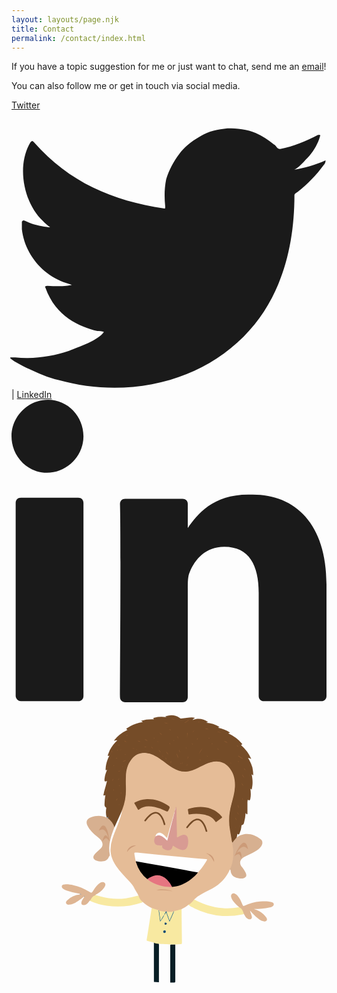 ```yaml
---
layout: layouts/page.njk
title: Contact
permalink: /contact/index.html
---
```

If you have a topic suggestion for me or just want to chat, send me an [email](mailto:frontrowgreg@gmail.com)!

You can also follow me or get in touch via social media.
<div class="social-icons">
<a href="https://twitter.com/FrontRowGreg" rel="external" class="[ none ]">Twitter <svg xmlns="http://www.w3.org/2000/svg" viewBox="0 -2 33.4 29.5" overflow="visible"><path d="M33.3 3.3c-1.1.5-2.2.8-3.4 1 .5-.1 1.3-1.1 1.7-1.5.5-.6.9-1.3 1.1-2 0-.1.1-.1 0-.2h-.2c-1.3.7-2.6 1.2-4 1.5-.1 0-.2 0-.3-.1-.1-.1-.2-.3-.4-.4-.6-.5-1.2-.9-1.9-1.2-.9-.4-2-.5-3-.5-1 .1-2 .3-2.8.8-.9.5-1.7 1.1-2.3 1.9-.6.8-1.1 1.7-1.4 2.7-.2 1-.2 1.9-.1 2.9 0 .2 0 .2-.1.2-5.5-.8-10.1-2.8-13.8-7-.2-.2-.2-.2-.4 0-1.5 2.5-.7 6.4 1.3 8.3.3.3.5.5.8.7-.1 0-1.5-.1-2.7-.7-.2-.1-.2 0-.3.1v.8c.3 2.5 2 4.7 4.4 5.6l.9.3c-.5.1-1.1.2-2.6.1-.2 0-.3.1-.2.2 1.1 3.1 3.6 4.1 5.5 4.6.2 0 .5 0 .7.1-.6.9-2.7 1.6-3.7 2-1.8.6-3.8.9-5.7.7h-.5c-.1.1 0 .1.1.2.4.3.8.5 1.2.7 1.2.6 2.5 1.2 3.8 1.5 6.8 1.9 14.5.5 19.6-4.6 4-4 5.4-9.5 5.4-15 0-.2.3-.3.4-.4 1-.8 1.9-1.7 2.7-2.8.2-.2.2-.4.2-.5.1-.1.1-.1 0 0z" fill="currentcolor"></path></svg></a> | <a href="https://www.linkedin.com/in/greg-vissing/" rel="external" class="[ none ]">LinkedIn <svg xmlns="http://www.w3.org/2000/svg" viewBox="0 0 30.2 28.9" overflow="visible"><path fill="currentcolor" d="M30.2 17.7v10.7c0 .3-.2.5-.5.5h-5.5c-.3 0-.5-.2-.5-.5v-9.9c0-2.6-.9-4.4-3.3-4.4-1.8 0-2.8 1.2-3.3 2.4-.2.4-.2 1-.2 1.6v10.4c0 .3-.2.5-.5.5h-5.5c-.3 0-.5-.2-.5-.5 0-2.6.1-15.5 0-18.5 0-.3.2-.5.5-.5h5.5c.3 0 .5.2.5.5v2.4-.1c.9-1.3 2.4-3.2 5.8-3.2 4.3-.2 7.5 2.6 7.5 8.6zM.9 28.9h5.5c.3 0 .5-.2.5-.5V9.9c0-.3-.2-.5-.5-.5H.9c-.3 0-.5.2-.5.5v18.5c0 .2.2.5.5.5zM6.9 3.5C6.9 5.4 5.3 7 3.4 7S0 5.4 0 3.5 1.6 0 3.5 0s3.4 1.6 3.4 3.5z"></path></svg></a></div>
<svg id="avatar" class="contact" xmlns="http://www.w3.org/2000/svg" viewBox="0 0 558.89 558.89" style="right: 0%;"><defs><style>.cls-1{fill:#3d6d98}.cls-2{fill:#275d8c}.cls-3{fill:#0f4b7f}.cls-4{fill:#0f4b80}.cls-5{fill:#6198bf}.cls-opacity{opacity:0}.cls-6{fill:#754c28}svg .cls-7{fill:#f8e9a1!important}svg.light .cls-7{fill:#374785!important}.cls-8{fill:#081e25}.cls-9{fill:#5d5a58}.cls-10{fill:#e5bc97}.cls-11{fill:#d7b090}.cls-12{fill:#deb593}.cls-13{fill:#fefefe}.cls-14{fill:#94a4ae}.cls-15{fill:#84a1b3}.cls-16{fill:#915c33}.cls-17{fill:#8f5b32}.cls-18{fill:#905c32}.cls-19{fill:#905c33}.cls-20{fill:#8d5a31}.cls-21{fill:#8e5a31}.cls-22{fill:#8a5930}.cls-23{fill:#925d33}.cls-24{fill:#8d5a32}.cls-25{fill:#8e5b32}.cls-26{fill:#8e5a32}.cls-27{fill:#8c5931}.cls-28{fill:#6996b4}.cls-29{fill:#88572f}.cls-30{fill:#f0e7df}.cls-31{fill:#8a5830}.cls-32{fill:#8a5831}.cls-33{fill:#885730}.cls-34{fill:#895830}.cls-35{fill:#8b5930}.cls-36{fill:#87572f}.cls-37{fill:#8b5931}.cls-38{fill:#935d34}.cls-39{fill:#678191}.cls-40{fill:#0e5c8a}.cls-41{fill:#0e5c89}svg.light .cls-40,svg.light .cls-42,svg.light .cls-56{fill:#f8e9a1!important}.cls-42{fill:#094369}.cls-43{fill:#d89b93}.cls-44{fill:#e67581}.cls-45{fill:#fefdfd}.cls-46{fill:#cd9b78}.cls-47{fill:#ce9d7a}.cls-48{fill:#f2ded6}.cls-49{fill:#f5e7e2}.cls-50{fill:#d7a985}.cls-51{fill:#faf4f1}.cls-52{fill:#ebcec3}.cls-53{fill:#faf4f3}.cls-54{fill:#d8ab87}.cls-55{fill:#cc9b78}.cls-56{fill:#094268}</style></defs><g id="items"><g id="avatarPaths"><g class="leftArm" style="transform-origin: 0px 0px 0px;" data-svg-origin="233.05999755859375 342.9496307373047" transform="matrix(1,0,0,1,0,0)"><path class="cls-7" d="M148.71,344c-5.65,1.21-7.65,6-10.13,10.32a105,105,0,0,0,30,8.83,133.74,133.74,0,0,0,62-5.38,5.08,5.08,0,0,0,2.48-1.16c-3.37-3.29-5.49-7.43-7.88-11.39A183.3,183.3,0,0,1,203,350a112.39,112.39,0,0,1-45.75-3.39C154.37,345.79,151.55,344.88,148.71,344Z"></path><path class="cls-12" d="M121.27,343.09a36,36,0,0,0-22.46,10.53c-1.59,1.57-2.92,3.41-1.68,5.68s3.56,2.16,5.68,2c7.88-.77,13.82-5.55,20-9.85,2-1.37,3.84-2.91,5.76-4.38a.44.44,0,0,1,.68.1c.11.15.05.32-.11.47-1.84,3-4.19,5.69-5.06,9.23-.82,3.31.57,5.23,4,5.25,3.83,0,6.29-2.4,8.55-5.07.72-.85,1.33-1.78,2-2.67,1.71-.72,2.07-2.52,3-3.84,1.63-2.25,3-4.66,6.06-5.35a1.26,1.26,0,0,0,1.06-1.13c5.9-3.27,11.28-7.16,15.37-12.63a14.14,14.14,0,0,0,1.08-1.61c1.86-3.28,1.88-5.44.11-7.15s-5.09-1.92-7.8-.18c-5.28,3.4-8.86,8.41-12.16,13.61-3,4.73-3,4.87-7.66,2.12-8.77-5.18-17.88-9.48-28-11.44-4.93-1-9.87-1.83-14.91-1.45-2.21.17-4.88.21-5.48,2.87-.56,2.51,1.16,4.29,3.2,5.69a22.92,22.92,0,0,0,5.29,2.47,123.85,123.85,0,0,0,23.47,5.79c.7.56,1.6.51,2.39.82C122.84,342.76,122,342.39,121.27,343.09Z"></path></g><g id="shirt"><g class="leftLeg"><path class="cls-8" d="M290.61,432h-5.29c-3.66,0-3.66,0-3.66,3.55V499.6c2.23,0,4.46-.1,6.68,0,1.93.12,2.31-.7,2.3-2.44-.07-10.13,0-20.25,0-30.38Z"></path></g><g class="rightLeg"><path class="cls-8" d="M261.58,499q0-33,.05-66.07c0-2-.54-3.08-2.72-3.25s-4.18-.7-6.27-1.06q0,34.91.05,69.83Z"></path></g><path class="cls-7" d="M291.22 432.05 c 2.86 -0.2 5.73 -0.58 8.6 -0.56 c 2.15 0 2.61 -0.82 2.58 -2.81 c -0.25 -16.24 -0.4 -32.49 -0.57 -48.73 c 0 -3.53 0 -7.06 -0.05 -10.59 a 1.08 1.08 0 0 0 -1 -0.38 c -4.11 1.28 -8.42 1.82 -12.46 3.35 c -2.58 4.74 -4.26 9.89 -6.63 14.73 a 22.7 22.7 0 0 1 -1.31 2.73 c -1.41 -4.25 -3 -8.19 -4.3 -12.24 c -0.33 -1 -0.52 -2.41 -1.86 -2.52 c -1.17 -0.1 -1.57 1.15 -2.11 2 s -0.95 1.6 -1.48 2.37 c -1.86 3.5 -4 6.86 -6.27 10.61 c -0.83 -5 -1.4 -9.61 -2.08 -14.22 a 16.09 16.09 0 0 0 -1.11 -4.83 c -4 -1.85 -8 -3.52 -12.44 -3.75 q -2.67 17 -5.34 34.08 c -1.16 7.42 -2.32 14.84 -3.54 22.25 c -0.26 1.53 0.56 2 1.74 2.26 l 11 2.87 c 1.17 1.28 2.8 1.32 4.33 1.62 c 3.39 0.67 3.68 1 30.08 1.71 Z"></path><path class="cls-opacity hide" d="M281.12,499.61c0-21.49,0-43,0-64.46,0-2.17-.19-3.19-2.88-3.34a90.51,90.51,0,0,1-14.11-1.38c-2-.44-2.05.74-2,2.21,0,9.67,0,19.34,0,29v37.39C268.43,500.19,274.79,499.4,281.12,499.61Z"></path></g><g class="rightArm"><path class="cls-12" d="M412.41,378.26c.92,1.49,1.8,3,2.77,4.47a9.78,9.78,0,0,0,4.53,4c1.86.73,3.84,1.15,5.55-.23s1.3-3.37.89-5.18c-.73-3.25-2.24-6.22-3.17-9.56,1.56,1.64,3.21,3.21,4.67,4.93a73.45,73.45,0,0,0,12,10.78,19.15,19.15,0,0,0,7.88,3.39c1.93.38,3.79.4,5.06-1.29s.63-3.66-.44-5.2a36.33,36.33,0,0,0-12.68-11.52,47.78,47.78,0,0,0-9.59-3.8c4.81-.15,9.6-.44,14.39-.73a83.73,83.73,0,0,0,14-2,15.66,15.66,0,0,0,3.66-1.31c1.87-1,3.56-2.36,3.46-4.66s-2.22-3.06-4.09-3.59c-6.65-1.88-13.45-1.51-20.21-1-9.64.74-18.74,3.69-27.56,7.49-2.17.94-2.91.14-3.64-1.71-2.32-5.89-4.78-11.71-9.07-16.53a10.45,10.45,0,0,0-4.71-3.31c-4.33-1.3-7.51,1.72-6.38,6.09,1,3.79,3.28,6.88,5.7,9.81A61,61,0,0,0,404,366a1.59,1.59,0,0,0,.87,1.33c3.77,1.67,4.85,5.24,6.15,8.65A4.66,4.66,0,0,0,412.41,378.26Z"></path><path class="cls-7" d="M412.41,378.26c-1.49-5-3-10-8.43-12.29a114.7,114.7,0,0,1-25.23,1.82c-15.34-.4-29.87-4.25-43.87-10.35a104,104,0,0,1-10.71-5.37l-10.25,9.55c3.05,2.81,6.86,4.38,10.51,6.15a135.32,135.32,0,0,0,49.87,13.57,130.76,130.76,0,0,0,35.37-2.66C410.57,378.5,411.5,378.4,412.41,378.26Z"></path></g><g class="hair"><path class="cls-6" d="M399.52,242.18c.47-2.15.93-4.3,1.4-6.48,2.38,1.67,2.4,1.68,3.72-1A34.06,34.06,0,0,0,408,222.09c0-.75-.32-1.66,1-1.88,2.13-.35,3-2,3.52-3.88a86.39,86.39,0,0,0,2.82-17.3c.72,0,.75.7,1.15,1s.9,1.12,1.6.91.53-1.12.53-1.71c0-6.05,0-12.1,0-18.15a17.41,17.41,0,0,1,.62-5.79c3.13,1.76,3.9,1.49,4.61-2.17,1.12-5.7.81-11.45-.09-17.47l2.35,1.51c2.34-9.1,2-18-.05-27.23l2.77,2.16c.26-5-.73-9.57-1.41-14.16a68.07,68.07,0,0,0-7.77-17.11c2.15,0,3.54,1.25,5.69,1.78a67.83,67.83,0,0,0-18.18-24.53c2.92-1.31,2.88-1.28.75-3.58a72.36,72.36,0,0,0-22.77-16.72c-.14-.07-.21-.29-.33-.46.83-.57,2-.22,2.81-1.25-6.36-4.43-13.53-6.84-21.26-8.62L368.93,46a48.68,48.68,0,0,0-23.52-7.6c.95-.64,2.28-.16,3.15-1.39-8.48-5.36-17.32-7.15-27.11-3.16.76-2.08,2.45-2.76,4.12-3.87-5.13-1.47-10.05-.33-14.92-.13a76.52,76.52,0,0,0-9.37,1.22c-1.34.22-2-.64-2.92-1.26-7.61-5.29-15.83-5.72-24.44-3-.4.13-1.07.18-.81.79.12.28.79.33,1.21.48a1.79,1.79,0,0,0,1.26.78,10.31,10.31,0,0,1-1.73-.23,52.72,52.72,0,0,0-20.44,1c-2.44.64-2.45.62-.46,2.84-7.94-.31-15.52.12-23.19,2.86l3.38,1.8c-2.45.58-4.43,1-6.4,1.52a70.25,70.25,0,0,0-20.9,9c-2.77,1.76-2.76,1.78,0,3.69a66,66,0,0,0-24.27,19l6.38-.7a65.43,65.43,0,0,0-13.53,17.54l-3.06,7.76c-.31.79-.74,1.75-.19,2.39s1.39-.58,2.45-.27a61.34,61.34,0,0,0-5.73,15.77,44.89,44.89,0,0,0-.92,8c0,2.24,0,2.24,2.6,1.18-2.06,5.07-3.81,10-4.4,15.26-.08.73-.22,1.47-.23,2.21,0,3.61.71,4.1,4.51,2.48-.79,3.11-1.47,5.91-2.2,8.7-1.21,4.57-2.78,9.05-3.57,13.73-.18,1-1.08,2.3-.1,3.13s1.76-.68,3-.72A118.17,118.17,0,0,0,165,183.17c0,2.25.31,4.33,2.45,5.54,1.18.67.66,1.5.55,2.39-.66,5.28-.84,10.55.88,15.71l.32.14a4.79,4.79,0,0,0,1.56-.41c.4.39.06.83.08,1.24a2,2,0,0,0,.12.77c2.35,2.6,5.26,4.65,7.14,7.71a34.71,34.71,0,0,1,3.1,5.88c.33.85.31,2.15,1.79,2.07,2.59-3.23,3.62-7.25,5.37-10.91,2.63-5.51,5.24-11.05,7.41-16.78a25,25,0,0,0,1.3-3.23,94,94,0,0,0,6.45-25.93,34,34,0,0,0,.19-3.91c0-10-.21-19.93.06-29.89.28-10.63,2.94-20.62,9.54-29.25,5.59-7.31,13-11.53,22.2-11.64,7.42-.09,14.21,2.62,20.64,6.2,7.35,4.09,13.8,9.48,20.54,14.46a84.86,84.86,0,0,0,16.06,9.55c10.6,4.7,21.19,4,31.72-.33,6.55-2.71,12.73-6.19,19.11-9.23,6.19-3,12.6-5.26,19.55-5.18,11.82.15,20.67,5.57,26.37,15.89,6.59,11.94,7.71,24.68,5.08,37.91-1.84,9.32-4.35,18.49-6.61,27.71-3.5,14.22-3.06,28.42-.49,42.66,1.06,5.87,2.11,11.73,3.22,17.59,1.35,2.12,1.73,2.21,3,.38a37.87,37.87,0,0,1,4.87-6C399.08,243.74,399.74,243.15,399.52,242.18Z"></path><path class="cls-9" d="M273.85,28.6c.67.69,1.46.6,2.64.28l-2.17-.83Z"></path><path class="cls-16" d="M339.27,83.05a33.75,33.75,0,0,0-6.93,11.59C334.63,90.76,337,86.92,339.27,83.05Z"></path><path class="cls-17" d="M278.82,40.09a26,26,0,0,0-8.92-1.78A26,26,0,0,0,278.82,40.09Z"></path><path class="cls-18" d="M410.18,101.88l-7.66-4.74-.4.65,7.67,4.78Z"></path><path class="cls-19" d="M311.55,56.84v9.65a77.88,77.88,0,0,1,1-9.6Z"></path><path class="cls-20" d="M364.3,54.08c2.62.91,5.07,2.35,7.93,2.22A21.06,21.06,0,0,0,364.3,54.08Z"></path><path class="cls-18" d="M296,100.2q-1.51-3.84-3.05-7.67c0,2.93,1.46,5.28,2.26,7.9Z"></path><path class="cls-17" d="M377.55,71.71l6.31,3.17a10.84,10.84,0,0,0-6.05-3.83Z"></path><path class="cls-16" d="M314.22,33.9l-7,4.23.35.59,7.1-4.22Z"></path><path class="cls-21" d="M283.34,30.75a9.23,9.23,0,0,0,7,2.19Z"></path><path class="cls-19" d="M222.71,69.34a7.59,7.59,0,0,0,6.54,3C227.2,71.1,224.55,71,222.71,69.34Z"></path><path class="cls-17" d="M400.34,196.81a7.29,7.29,0,0,0,3.68,5.51Z"></path><path class="cls-16" d="M343,49.13l6.8,1.23A8.65,8.65,0,0,0,343,49.13Z"></path><path class="cls-22" d="M282.87,105.5c-.93,1.65-.51,3.41-.63,5.57C284,109.09,283.25,107.27,282.87,105.5Z"></path><path class="cls-20" d="M267.11,60.07c-1.22-2.39-3.19-3-4.73-4.18C263.52,57.44,264.48,59.15,267.11,60.07Z"></path><path class="cls-18" d="M396.53,206.16c.85,2.11,1.45,4.32,3.28,5.8A14.9,14.9,0,0,0,396.53,206.16Z"></path><path class="cls-19" d="M413.29,136.47c-1.42-2-2.35-4.35-4.5-5.78C410.25,132.66,411.06,135.09,413.29,136.47Z"></path><path class="cls-17" d="M197.92,107.87a14.1,14.1,0,0,0,4.92-2.44l-.31-.62-4.92,2.41Z"></path><path class="cls-20" d="M297.32,85.88c0,2.16.1,4.11,2,5.38Z"></path><path class="cls-17" d="M241.65,71.15c-1.24-1.65-3-2.46-5.43-3.38C237.77,70.09,240,70.19,241.65,71.15Z"></path><path class="cls-23" d="M273.75,89.75A52,52,0,0,1,278,95.43C277.74,93,276.8,91.72,273.75,89.75Z"></path><path class="cls-24" d="M312.12,102.92c1.49-1.41,1.29-3.38,1.8-5.14C312.32,99.13,312.5,101.1,312.12,102.92Z"></path><path class="cls-17" d="M260.74,86.57c1,1.59,1.75,3.42,3.73,4.62C263.94,88.83,262.28,87.74,260.74,86.57Z"></path><path class="cls-16" d="M369,87.48a8.55,8.55,0,0,0-5.44-3.64Z"></path><path class="cls-23" d="M411.59,151c-1-1.81-1.65-3.86-3.35-5.19A11.27,11.27,0,0,0,411.59,151Z"></path><path class="cls-16" d="M403.55,190.16c0-2.15-1.1-3.78-2-5.53l-.62.28Z"></path><path class="cls-17" d="M295.7,66.82a7.93,7.93,0,0,0-1.57-5A8.27,8.27,0,0,0,295.7,66.82Z"></path><path class="cls-16" d="M324.76,52.24a11.69,11.69,0,0,0-4.14,4.12Z"></path><path class="cls-25" d="M193.52,123.29c-1.51.54-3.23.6-4.86,2.37A8.49,8.49,0,0,0,193.52,123.29Z"></path><path class="cls-26" d="M251.27,83.84c-1.2-1.1-2.17-2.44-3.94-2.73C248.71,82,249.35,83.73,251.27,83.84Z"></path><path class="cls-26" d="M283.1,52c-.84-1.51-2.45-1.72-3.81-2.37A5.19,5.19,0,0,0,283.1,52Z"></path><path class="cls-23" d="M169.83,120.35l2.3-4.57A5.62,5.62,0,0,0,169.83,120.35Z"></path><path class="cls-27" d="M235.08,81c1.35.61,2.61,1.47,4.34,1C238.09,80.64,236.45,81.29,235.08,81Z"></path><path class="cls-27" d="M192.77,78.79c-1.67-1.42-3.24-.93-4.65-1.22C189.31,78.55,190.68,78.86,192.77,78.79Z"></path><path class="cls-21" d="M199.8,70.44c1.35,1.64,2.61,2,4.3,2.67C203.09,71.28,201.79,71,199.8,70.44Z"></path><path class="cls-25" d="M185.37,176.63c1.88-1,2.18-2.33,2.87-4C186.38,173.56,186.24,175,185.37,176.63Z"></path><path class="cls-16" d="M402.8,80.68l-3.19-2.31C400.26,79.82,401.09,81,402.8,80.68Z"></path><path class="cls-17" d="M167.41,161.05c1-1,1.34-2.27,1.73-4.2C167.6,158.26,167.57,159.67,167.41,161.05Z"></path><path class="cls-20" d="M272.84,100.48c.44,1.09.88,2.18,1.33,3.27l.67-.25C274.44,102.4,274.5,101.12,272.84,100.48Z"></path><path class="cls-21" d="M330.9,65.74c-1.27.55-1.61,1.61-2.08,3.05C330.56,68.13,330.53,66.78,330.9,65.74Z"></path><path class="cls-26" d="M214.16,84.09c1.12.13,2.17,1.33,3.75.48C216.68,83.43,215.39,84.07,214.16,84.09Z"></path><path class="cls-18" d="M412.37,120.53l3.21,2.44c-.47-1.34-1.65-2.12-2.7-3Z"></path><path class="cls-19" d="M409.19,172.48c-.4,1.57.76,2.3,1.8,3.13Z"></path><path class="cls-25" d="M335.87,106a3.75,3.75,0,0,0-2.63-2.55C333.77,105,335,105.31,335.87,106Z"></path><path class="cls-17" d="M312,111.7a4.67,4.67,0,0,0-1.16,3.32A3.23,3.23,0,0,0,312,111.7Z"></path><path class="cls-19" d="M180.45,137.88a7.71,7.71,0,0,0-1.67,4.19C179.87,140.64,180.48,139.77,180.45,137.88Z"></path><path class="cls-28" d="M168.79,206.78a4.05,4.05,0,0,0,2.23,1.27l.06-.13a2.35,2.35,0,0,0,0-2.23Z"></path><path class="cls-20" d="M169.37,173a7,7,0,0,0-1.64,3.86C169.07,175.72,169.21,174.78,169.37,173Z"></path><path class="cls-25" d="M320.35,74.63a3.74,3.74,0,0,0,.72,3.31C321.74,76.51,320.69,75.66,320.35,74.63Z"></path><path class="cls-25" d="M191,137.45a5.54,5.54,0,0,0-2.31,3C190.06,139.42,190.89,139,191,137.45Z"></path><path class="cls-29" d="M354.73,76.34a1.86,1.86,0,0,0,2.06-.07c0-.18,0-.44-.1-.49C355.89,75.34,355.17,75.32,354.73,76.34Z"></path><path class="cls-17" d="M203.09,61.72a5.64,5.64,0,0,0,3.52-1.1C205.2,60.21,204.41,60.71,203.09,61.72Z"></path><path class="cls-24" d="M178.34,88.41a3.21,3.21,0,0,0-1,3.32C178.17,90.89,178.25,89.94,178.34,88.41Z"></path><path class="cls-29" d="M201,94.74c.61,1,1.31,1,2.28.47C202.62,94.26,201.9,94.39,201,94.74Z"></path><path class="cls-25" d="M403.82,108.84c-.4-1.77-1.46-2.1-2.19-2.73C401.76,107.28,402.62,107.78,403.82,108.84Z"></path><path class="cls-16" d="M181.9,156.11l-1.57,3.21A2.84,2.84,0,0,0,181.9,156.11Z"></path><path class="cls-30" d="M195.18,196.22c.16.38.32.75.49,1.12.48-1.27,1.49-2.47.56-4Z"></path><path class="cls-31" d="M332.55,37c-.35,0-.8,0-.79.52s.44.51.79.51.8,0,.8-.51S332.92,37,332.55,37Z"></path><path class="cls-26" d="M195.27,162.29c-1.41.48-1.41,1.36-1.88,2.1C194.8,164.4,194.83,163.5,195.27,162.29Z"></path><path class="cls-32" d="M351.66,65.63a2,2,0,0,0-2.48.71A2,2,0,0,0,351.66,65.63Z"></path><path class="cls-26" d="M260.44,73c-.16-.78-.32-1.61-1.43-1.76C258.93,72.38,259.73,72.68,260.44,73Z"></path><path class="cls-24" d="M186.88,87.09c.5,1,1.26.64,2,.39C188.33,87,187.85,86.37,186.88,87.09Z"></path><path class="cls-21" d="M254.27,66.9c-.37-1.29-1.09-1.5-2.08-1.76C252.41,66.47,253.25,66.5,254.27,66.9Z"></path><path class="cls-16" d="M192.31,149a3.14,3.14,0,0,0-1.54,2.27A2.38,2.38,0,0,0,192.31,149Z"></path><path class="cls-19" d="M300.49,109.45c-1.16.62-.94,1.49-.7,3C300.12,111,300.31,110.24,300.49,109.45Z"></path><path class="cls-25" d="M281.63,77.08c-.3-1.24-.47-2-1.36-2.38C279.76,75.85,280.53,76.32,281.63,77.08Z"></path><path class="cls-18" d="M348.43,99.07c-.13-1.06-.83-1.53-1.85-2.33A2.91,2.91,0,0,0,348.43,99.07Z"></path><path class="cls-23" d="M185.09,102c1.2.49,1.66,0,2.3-.3C186.47,100.78,185.94,101.36,185.09,102Z"></path><path class="cls-33" d="M220.19,48.5c-.22.57.1.68.35.66s.83-.06,1-.28c.27-.39-.08-.7-.48-.69A2.87,2.87,0,0,0,220.19,48.5Z"></path><path class="cls-17" d="M182.51,114.35c-1-.48-1.5,0-2.16.55A1.52,1.52,0,0,0,182.51,114.35Z"></path><path class="cls-34" d="M221,85.66a2,2,0,0,0,1.57,1.43C222.83,85.82,222,85.9,221,85.66Z"></path><path class="cls-35" d="M309.53,82.19l.89,2.56A1.83,1.83,0,0,0,309.53,82.19Z"></path><path class="cls-36" d="M191.42,183.16a1.33,1.33,0,0,0-1.16,1.25c0,.11.5.37.53.34C191.19,184.31,191.72,183.91,191.42,183.16Z"></path><path class="cls-37" d="M399.25,158c0-.38.15-.69.05-.79a4,4,0,0,0-.85-.5c-.07.2-.26.52-.18.6A5.91,5.91,0,0,0,399.25,158Z"></path><path class="cls-16" d="M268.37,98.8c.21-.39.43-.62.39-.77-.09-.31-.25-.73-.49-.84-.58-.25-.52.3-.46.58A4.53,4.53,0,0,0,268.37,98.8Z"></path><path class="cls-23" d="M302.63,111.72l.92-2.73A2,2,0,0,0,302.63,111.72Z"></path><path class="cls-26" d="M196.73,115.69a8.68,8.68,0,0,0-.67,1c-.13.28,0,.59.32.47a1.62,1.62,0,0,0,.73-.69C197.17,116.36,196.93,116.08,196.73,115.69Z"></path><path class="cls-35" d="M194.8,86.32c-.8-.24-1.42-.34-1.59.09-.28.74.3.66.75.49A6.54,6.54,0,0,0,194.8,86.32Z"></path><path class="cls-38" d="M288.41,70.88c.27-.81-.18-1.65-.58-1.6-1,.14-.05.7,0,1.07C287.85,70.53,288.17,70.67,288.41,70.88Z"></path><path class="cls-27" d="M243.82,44.8l.59-.44c-.17-.18-.32-.44-.52-.5s-.36.21-.54.33Z"></path><path class="cls-39" d="M171,205.69c0,.75,0,1.49,0,2.23a2.37,2.37,0,0,0,.39-2.29s-.15-.11-.22-.1S171.11,205.63,171,205.69Z"></path><path class="cls-37" d="M192.6,63.36a5.23,5.23,0,0,0-.48.9c-.12.34.16.55.41.35a2.26,2.26,0,0,0,.48-.91S192.81,63.53,192.6,63.36Z"></path><path class="cls-20" d="M396.81,224c.17.16.33.44.53.46a.35.35,0,0,0,.33-.54c-.11-.21-.39-.33-.6-.48Z"></path><path class="cls-38" d="M169.15,133.53l.33.38a4.45,4.45,0,0,0,.6-.79c.16-.32-.07-.57-.36-.39S169.33,133.26,169.15,133.53Z"></path><path class="cls-16" d="M389.1,111a5.94,5.94,0,0,0,.58-.86,2.41,2.41,0,0,0-.74-.75c-.37-.15-.41.19-.32.46S388.9,110.58,389.1,111Z"></path></g><path class="cls-14" d="M121.27,343.09h3.17c-1.23-.75-2.1-1.18-3.18-1C121.26,342.44,121.27,342.77,121.27,343.09Z"></path><path class="cls-15" d="M129.11,347.6c.46-.4,1.25-.86.61-1.45-.34-.33-.9.39-1.18.88Z"></path><g class="shirtCollarAndButtons"><path class="cls-40" d="M288.41,372.74l-.61.06c-1.11.53-1.46,1.61-1.91,2.64-1.74,4-3.41,8-5.36,12.46-1.44-4.22-2.82-8-4.21-11.84-.62-1.69.74-2,1.51-2.81a16.84,16.84,0,0,0-5-.32,6.28,6.28,0,0,1-1.17,3.51,3.48,3.48,0,0,0-.82,2.75l.25.3c1.61-.95,1.62-3.11,3.39-4.26l5.9,16.47C283.36,384.92,286.32,379,288.41,372.74Z"></path><path class="cls-40" d="M262.74,371.58a2,2,0,0,0-1.75-.42q1.38,10.09,2.77,20.2c2.77-3.93,5.74-7.49,7.32-11.87l0,0c-1.35-.21-1.67.93-2.2,1.73-1.42,2.15-2.64,4.44-4.16,6.86C264.18,382.36,262.79,377.05,262.74,371.58Z"></path><path class="cls-41" d="M269.14,409.37a2.43,2.43,0,0,0,2.49,2.29,2.24,2.24,0,0,0,2.18-2.4,2.07,2.07,0,0,0-2.13-2.35C270.16,406.84,269.31,407.71,269.14,409.37Z"></path><path class="cls-42" d="M271.62,395.14c.37,2.58,1.69,2.3,3.32,1.11a1.54,1.54,0,0,0-.83-2.46C272.84,393.27,272,393.79,271.62,395.14Z"></path><path class="cls-41" d="M271.62,395.14c2.14-1.79,2.81-1.56,3.32,1.11,1.25-1.6.39-2.6-1.11-3S271.38,393.36,271.62,395.14Z"></path><path class="cls-7" d="M262.74,371.58c-2,.49-.64,1.89-.55,2.69.54,4.93,1.28,9.83,2,15.23,3.06-3.26,4.09-7.25,6.84-10a10.45,10.45,0,0,1,2-4.08c.61-.89,1-1.76-.26-2.45Z"></path><path class="cls-7" d="M277.83,373.25c-2.69-.26-3.09.81-2.15,3.2,1.65,4.18,3.06,8.46,4.79,13.31,2.59-6,5-11.49,7.33-17Z"></path><path class="cls-56" d="M271.48,407.57c-.86.3-1.6.66-1.49,1.71a1.45,1.45,0,0,0,1.65,1.44,1.42,1.42,0,0,0,1.44-1.64A1.63,1.63,0,0,0,271.48,407.57Z"></path></g><g class="facialFeatures"><g class="face"><path class="cls-10" d="M288.41,372.74a133.44,133.44,0,0,0,13.37-3.38,53.93,53.93,0,0,0,12.14-7.74c4.36-2.18,7.4-5.76,10.25-9.55A54.73,54.73,0,0,1,338.09,342c8-4.29,16.49-7.73,24-12.86,11.24-7.63,19.85-17.49,25.2-30.07a6.14,6.14,0,0,0,2.46-3.26c4.25-10.7,5.15-21.83,4.18-33.19-.09-1-.22-2-.31-3.05-.28-3.23-.66-6.45-2.4-9.31-1.15-6.77-2.17-13.56-3.45-20.31-3-15.95-1.78-31.6,2.5-47.18,2.72-9.92,5.6-19.86,6.14-30.2.69-13.06-2.06-25.3-10.94-35.3s-20-11.78-32.38-8.44c-6.33,1.7-12.09,4.76-17.89,7.73-6.29,3.22-12.6,6.44-19.56,8-10.71,2.38-20.42-.4-29.61-5.86-8.19-4.87-15.31-11.21-23.18-16.5-7.39-5-15.1-9.15-24.2-10-10.65-1-19.1,3-25.64,11.17-6.85,8.53-9.61,18.59-10,29.31-.27,6.6-.26,13.22,0,19.82.54,14.12-1.4,27.79-6.78,40.92.41,1.57-.75,2.74-1.08,4.12-3.43,12.41-8.16,24.35-13,36.26-3.73,9.19-6.82,18.58-7.17,28.56a45.36,45.36,0,0,0,4.77,21.6,97.18,97.18,0,0,0,15.06,21.74c8,9,16.85,17.37,23.68,27.43,2.19,4.09,5,7.82,6.77,12.14,1.44,4.62,3.6,8.73,7.88,11.39,4.5,4.55,9.92,7.75,15.6,10.56l12.25,4a5.42,5.42,0,0,0,2,1.06,47.52,47.52,0,0,0,9.72,1.35,15.32,15.32,0,0,1,5.14.34c3.29.56,6.5,0,9.71-.62A4.06,4.06,0,0,0,288.41,372.74Z"></path></g><g class="leftEar"><path class="cls-11" d="M182.69,224a33.07,33.07,0,0,0-11.67-16c-.34-1.13-1.49-.85-2.23-1.27l0,0c-9.08-3.86-18.27-3.74-27.47-.6-7.74,2.63-9.9,8-6.3,15.29,3.78,7.7,10.05,13.29,16.38,18.76,3.45,3,7.24,5.56,9.19,9.92,1.77,3.94,1.26,8-1.8,11.06-2.49,2.49-5.21,4.76-7.81,7.16-1,1-2,2-2.94,3-4.62,5.14-3.51,9.59,3,11.93a23.23,23.23,0,0,0,12.59,1c3.54-.71,6.6-2.32,8.35-5.88.7-1.44,1.18-3.15,2.7-4.1,1.12-2.12.11-4.24-.2-6.27-1-6.56-.18-13,1.07-19.37a107.3,107.3,0,0,1,6.67-21.24C182.68,226.37,183.43,225.29,182.69,224Z"></path><path class="cls-55" d="M154.88,230a6.16,6.16,0,0,0,1.09-.32c5.14-2.86,8.21-2.16,11.63,2.64a27.52,27.52,0,0,1,4.24,10.86c-.65-1-1.28-2-2-2.92-1.7-2.38-4.14-2.35-5.55.15s-2.15,5.45-3.15,9.05c6.27-8.11,7.32-8.12,12.8-.15-1.73-9.16-2-18-6.84-25.67-2.12-3.33-5.5-3.58-8-.52A19.33,19.33,0,0,0,154.88,230Z"></path></g><g class="rightEar"><path class="cls-11" d="M391.26,250.28a87.51,87.51,0,0,1,2.13,25.08c-.48,8.26-2.15,16.3-6.06,23.73,1.83.22,1.37,2,1.48,2.85,1.16,9.09,8.2,11.59,15,12.74a17.91,17.91,0,0,0,9-.66c3.4-1.18,4.51-3.57,3.49-7s-3.15-6.5-5.17-9.51c-.52-.77-1.05-1.53-1.63-2.25-8.16-10-1.68-16.55,6.18-20.1,5.42-2.46,10.89-4.76,16-7.88,4.46-2.73,8.76-5.67,11.68-10.15,2.77-4.24,2.48-9-1.48-12-10.68-8.1-22.35-12-35.66-6.92-2.46.94-4.45,2.68-6.71,4-2.46,2.7-5.13,5.21-6.87,8.52C391.85,252.2,391.72,250.47,391.26,250.28Z"></path><path class="cls-55" d="M395.59,275.45c8.48-7,9.83-3.28,12.31,4.6,0-3.48.37-6.23-.38-9-1.15-4.33-2.95-5-6.41-2.28a7.48,7.48,0,0,1-1.82,1.29c2.72-4.66,5.54-9.33,11-11.15,3.26-1.07,5.61.19,9.33,4.22-.65-3.79-1.49-7.13-3.7-10a4.49,4.49,0,0,0-6.48-.61,26.14,26.14,0,0,0-5.92,6.94A93.25,93.25,0,0,0,395.59,275.45Z"></path></g><g class="leftCheek"><path class="cls-13" d="M182.69,224c-2.75,7.19-5.59,14.33-7.34,21.88a64.28,64.28,0,0,0-.66,28.41,66.27,66.27,0,0,0,18.25,34.06c8.35,8.41,17.66,15.83,25.55,24.72-2.19-5.25-6.06-9.28-9.76-13.4-7.93-8.83-16.52-17.08-23.17-27-5.74-8.59-9.64-17.85-9.9-28.23a59.92,59.92,0,0,1,3.45-20.18c3.36-10.24,7.91-20,11.48-30.18a127.23,127.23,0,0,0,5.08-16.75c.23-.55.5-1.11-.49-1.12Q188.93,210.13,182.69,224Z"></path></g><g class="teeth"><path class="cls-13" d="M330.8,304.11c5-4.66,8.76-10.31,12.45-16,1.11-1.71,2.13-3.49,3.18-5.25.78-1.31.87-2.12-1.12-2.29q-18.85-1.62-37.7-3.41-23.53-2.19-47.09-4.48c-12.55-1.22-25.1-2.51-37.65-3.76-.46-.05-.93-.05-1.39-.06-3.67-.13-3.87.1-3.27,3.66.51,3,1,6,1.53,9a3.65,3.65,0,0,0,1.53,2.83c1,1.36,2.59,1.38,4,1.63,22.46,4,44.89,8.08,67.34,12.11,10.73,1.92,21.43,3.92,32.17,5.78C326.77,304.25,328.77,305.14,330.8,304.11Z"></path></g><g class="mouth"><path d="M330.8,304.11q-32-5.75-64.08-11.51-22.73-4.08-45.45-8.21c-1.22.79-.27,1.67,0,2.44A58.89,58.89,0,0,0,240.93,316c1.14.39,2-.32,2.8-.87a38.59,38.59,0,0,1,6.4-3.35c9-3.73,17-2,24.12,4.58a45.35,45.35,0,0,1,8.08,10.22,9.66,9.66,0,0,0,2.58,3.23c12.83-.79,23.81-6.11,33.74-13.88C323.11,312.4,327.49,308.79,330.8,304.11Z"></path></g><g class="nose"><path class="cls-43" d="M289.51,195.08v.54c-.46,2.48-1.23,4.89-1.89,7.33a26,26,0,0,1-.62,2.78c-.33,1.5-.93,2.91-1.32,4.38-.37,1.94-1.13,3.77-1.44,5.72-2.61,9.15-5,18.38-7.55,27.53-.88,3.12-.92,3.13-3.32.75-3.07-3.06-6.47-5.61-10.86-6.35-2.76-.47-5.39-.18-7.07,2.55a13,13,0,0,0-2.13,9.51c.88,5.64,6,6.85,12.11,6.53,1.84-.1,2.17-.29,1.86,1.73a4.4,4.4,0,0,0,2.07,4,14.31,14.31,0,0,0,10,2.75c3.29-.32,5.26-2.54,6.18-5.64a4.35,4.35,0,0,1,1-2.38c4.15,2.75,8.36,5.54,13.23,6.88,7.32,2,11.35-.5,13-7.92a29.34,29.34,0,0,0,.09-12.65c-1-4.72-4.81-6.67-9.85-5.37a23.37,23.37,0,0,0-7.25,3.44c-2.05,1.39-2.39.47-2.33-1.39.39-12.73-.84-25.44-.58-38.17.1-4.61.22-9.24-.79-13.81-1.21.31-.36,1.52-.8,2.19C290.41,191.62,290.68,193.6,289.51,195.08Z"></path><path class="cls-45" d="M255.44,240.31c4-3,7.91-2.3,11.93-.07,3.36,1.87,5.84,4.75,9,7.73,2.8-11.08,5.48-21.64,8.15-32.19.25-.56.54-1.14-.51-1.1l-8,28.41c-2.41-2-3.87-4.53-6.24-6.14a19.69,19.69,0,0,0-4.54-2.65C260.47,232.68,256.3,235.24,255.44,240.31Z"></path><path class="cls-48" d="M287.84,202.89c.91-2.34,1.87-4.67,1.67-7.27a34.31,34.31,0,0,0-2.19,7.3C287.51,203.16,287.68,203.16,287.84,202.89Z"></path><path class="cls-49" d="M284,214.68l.51,1.1a23.21,23.21,0,0,0,1.6-5.65c-.18-.2-.22-.53-.54-.58Z"></path><path class="cls-52" d="M289.51,195.08c1.63-1.32,1.47-3.26,1.73-5.05C289.94,191.46,290.09,193.39,289.51,195.08Z"></path><path class="cls-53" d="M286.72,205.68h.48a4.53,4.53,0,0,0,.64-2.79,4.41,4.41,0,0,0-.52,0Z"></path><path class="cls-51" d="M285.56,209.55l.54.58c.29-1.5,1.17-2.86,1.1-4.45-.16-.27-.32-.26-.48,0A11.19,11.19,0,0,0,285.56,209.55Z"></path></g><g class="rightEyeBrow"><path class="cls-6" d="M315.54,201.28a74,74,0,0,1,24.63,0c8.74,1.61,16.66,4.73,21.64,12.75.62,1,1.1,1,1.93.33,2.93-2.28,5.84-4.62,8.87-6.77,1.39-1,1.25-1.68.3-2.85a43.76,43.76,0,0,0-19.09-13.58c-13.13-4.92-26.27-3.74-39.41.05a1.74,1.74,0,0,0-1.4,2.27c.35,2.11.77,4.21,1,6.33C314.11,201.27,314.88,201.41,315.54,201.28Z"></path></g><g class="leftEyeBrow"><path class="cls-6" d="M218,181.48a6.83,6.83,0,0,0,.32.7c2,3.38,4,6.74,5.88,10.13.56,1,1.07,1,1.92.35,8.29-6.82,17.8-6.55,27.54-4.61a82.4,82.4,0,0,1,21.2,7.56c1.63.83,2.37.55,3.22-1,3.7-6.81,3.76-6.81-3-10.8-11.48-6.79-23.74-10.53-37.22-9.43a45.66,45.66,0,0,0-18.31,5.36C218,180.54,217.93,180.68,218,181.48Z"></path></g><g class="tongue"><path class="cls-44" d="M284.91,329.77a50.06,50.06,0,0,0-8.49-12.33q-14-14.25-31.24-4.09c-1.43.84-2.83,1.74-4.25,2.6,6.66,5.75,14.57,9,22.84,11.58C270.69,329.71,277.76,330,284.91,329.77Z"></path></g><g class="rightEye"><path class="cls-6" d="M309.84,224.32a2.33,2.33,0,0,0,1.38,1.34c.79.42,1.19-.19,1.56-.73a55.29,55.29,0,0,1,7.55-8.55,18.07,18.07,0,0,1,7.31-4.46c4.12-1.18,7.23.64,9.78,3.67,3.55,4.22,5.34,9.3,6.81,14.5.33,1.2.4,2.43,2.23,1.91s.72-1.74.52-2.45c-1.48-5.49-3.44-10.78-7-15.33-4.6-5.84-10.82-7-17.27-3.17-5.16,3.07-8.79,7.64-12.28,12.36A9.07,9.07,0,0,0,309.84,224.32Z"></path></g><g class="leftEye"><path class="cls-6" d="M255,196.73c-3.81.28-7.17,2.22-10.18,4.8a56.31,56.31,0,0,0-8.57,9.54c-.61.83-1.07,1.39.08,2.24s1.61.27,2.21-.54a45.62,45.62,0,0,1,9.52-10.14c6.76-4.93,12.06-3.92,16.67,3.13a44.88,44.88,0,0,1,5.2,12.29c.28,1,.12,2.41,1.94,2s1-1.73.76-2.63c-1.78-6.3-4-12.42-8.81-17.15A11.75,11.75,0,0,0,255,196.73Z"></path></g><g class="cheeks"><path class="cls-46" d="M347.07,271.06c6,3,9.35,8.44,12.38,14.56.87-6.91-3.95-12.84-11.82-15.12C347,270.29,346.94,270.56,347.07,271.06Z"></path><path class="cls-46" d="M221.21,256.1c-8.68-.49-15.13,4.33-16.28,11.78C210.76,260.93,212.19,259.87,221.21,256.1Z"></path><path class="cls-54" d="M347.07,271.06l.56-.56c-.63-.76-1.43-.59-2.61-.39Z"></path></g><g class="chin"><path class="cls-47" d="M281.67,335.9a57.88,57.88,0,0,0-16.74-1.73,26.85,26.85,0,0,0-7.77,1.52c7.81.26,15.62-.05,23.39.77C281.17,336.76,281.73,337,281.67,335.9Z"></path><path class="cls-50" d="M281.67,335.9a1.2,1.2,0,0,1-1.12.56,11.8,11.8,0,0,0,5,1A8.77,8.77,0,0,0,281.67,335.9Z"></path></g></g></g></g></svg>
